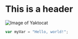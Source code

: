 # This is a header #

![Image of Yaktocat](https://octodex.github.com/images/yaktocat.png)

``` javascript
var myVar = "Hello, world!";
```
